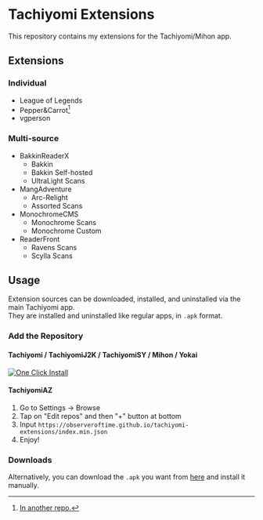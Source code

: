 # Tachiyomi Extensions

This repository contains my extensions for the Tachiyomi/Mihon app.

## Extensions

### Individual

- League of Legends
- Pepper&Carrot[^1]
- vgperson

### Multi-source

- BakkinReaderX
  - Bakkin
  - Bakkin Self-hosted
  - UltraLight Scans
- MangAdventure
  - Arc-Relight
  - Assorted Scans
- MonochromeCMS
  - Monochrome Scans
  - Monochrome Custom
- ReaderFront
  - Ravens Scans
  - Scylla Scans

## Usage

Extension sources can be downloaded, installed, and uninstalled via the main Tachiyomi app.
<br/>They are installed and uninstalled like regular apps, in `.apk` format.

### Add the Repository

#### Tachiyomi / TachiyomiJ2K / TachiyomiSY / Mihon / Yokai

<object data="https://img.shields.io/badge/One%20Click%20Install-818cf8?style=for-the-badge&link=tachiyomi%3A%2F%2Fadd-repo%3Furl%3Dhttps%3A%2F%2Fobserveroftime.github.io%2Ftachiyomi-extensions%2Findex.min.json" type="image/svg+xml">
  <a href="tachiyomi://add-repo?url=https://observeroftime.github.io/tachiyomi-extensions/index.min.json">
    <img src="https://img.shields.io/badge/One%20Click%20Install-818cf8?style=for-the-badge&link=tachiyomi%3A%2F%2Fadd-repo%3Furl%3Dhttps%3A%2F%2Fobserveroftime.github.io%2Ftachiyomi-extensions%2Findex.min.json" alt="One Click Install">
  </a>
</object>

#### TachiyomiAZ

1. Go to Settings → Browse
2. Tap on "Edit repos" and then "+" button at bottom
3. Input `https://observeroftime.github.io/tachiyomi-extensions/index.min.json`
4. Enjoy!

### Downloads

Alternatively, you can download the `.apk` you want from [here](https://observeroftime.github.io/tachiyomi-extensions/apk/) and install it manually.

[^1]: [In another repo.](https://observeroftime.frama.io/tachiyomi-peppercarrot/)
